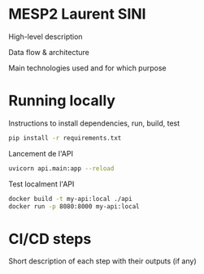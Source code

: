 # MESP2 Laurent SINI
High-level description

Data flow & architecture

Main technologies used and for which purpose

# Running locally
Instructions to install dependencies, run, build, test

```bash
pip install -r requirements.txt
```

Lancement de l'API
```bash
uvicorn api.main:app --reload
```

Test localment l'API
```Bash
docker build -t my-api:local ./api
docker run -p 8080:8000 my-api:local
```

# CI/CD steps
Short description of each step with their outputs (if any)
